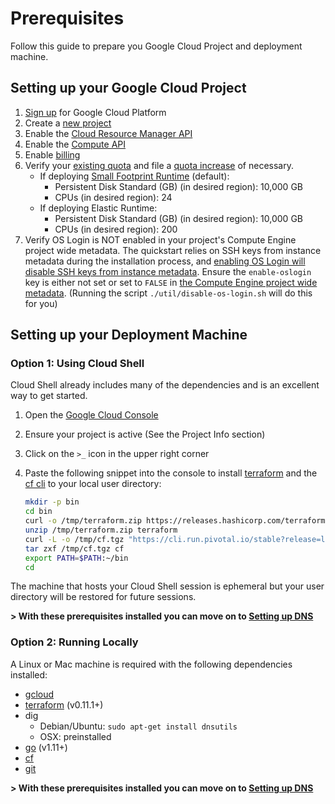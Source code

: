 # Prerequisites

Follow this guide to prepare you Google Cloud Project and deployment machine.

## Setting up your Google Cloud Project

1. [Sign up](https://cloud.google.com/compute/docs/signup) for Google Cloud Platform
1. Create a [new project](https://console.cloud.google.com/iam-admin/projects)
1. Enable the [Cloud Resource Manager API](https://console.cloud.google.com/apis/api/cloudresourcemanager.googleapis.com/overview)
1. Enable the [Compute API](https://console.cloud.google.com/apis/api/compute.googleapis.com/overview)
1. Enable [billing](https://support.google.com/cloud/answer/6293499?hl=en#enable-billing)
1. Verify your [existing quota](https://console.cloud.google.com/iam-admin/quotas) and file a [quota increase](https://cloud.google.com/compute/quotas) of necessary.
   - If deploying [Small Footprint Runtime](https://docs.pivotal.io/pivotalcf/1-12/customizing/small-footprint.html) (default):
     - Persistent Disk Standard (GB) (in desired region): 10,000 GB
     - CPUs (in desired region): 24
   - If deploying Elastic Runtime:
     - Persistent Disk Standard (GB) (in desired region): 10,000 GB
     - CPUs (in desired region): 200
1. Verify OS Login is NOT enabled in your project's Compute Engine project wide metadata. The quickstart relies on SSH keys from instance metadata during the installation process, and [enabling OS Login will disable SSH keys from instance metadata](https://cloud.google.com/compute/docs/instances/managing-instance-access#enable_oslogin). Ensure the `enable-oslogin` key is either not set or set to `FALSE` in [the Compute Engine project wide metadata](https://pantheon.corp.google.com/compute/metadata). (Running the script `./util/disable-os-login.sh` will do this for you)

## Setting up your Deployment Machine

### Option 1: Using Cloud Shell

Cloud Shell already includes many of the dependencies and is an excellent way to get started.

1. Open the [Google Cloud Console](https://console.cloud.google.com)
1. Ensure your project is active (See the Project Info section)
1. Click on the `>_` icon in the upper right corner
1. Paste the following snippet into the console to install [terraform](https://www.terraform.io) and the [cf cli](https://github.com/cloudfoundry/cli) to your local user directory:

   ```bash
   mkdir -p bin
   cd bin
   curl -o /tmp/terraform.zip https://releases.hashicorp.com/terraform/0.11.1/terraform_0.11.1_linux_amd64.zip
   unzip /tmp/terraform.zip terraform
   curl -L -o /tmp/cf.tgz "https://cli.run.pivotal.io/stable?release=linux64-binary&source=github"
   tar zxf /tmp/cf.tgz cf
   export PATH=$PATH:~/bin
   cd

   ```

The machine that hosts your Cloud Shell session is ephemeral but your user directory will be restored for future sessions.


**> With these prerequisites installed you can move on to [Setting up DNS](./dns.md)**

### Option 2: Running Locally

A Linux or Mac machine is required with the following dependencies installed:

- [gcloud](https://cloud.google.com/sdk/downloads)
- [terraform](https://www.terraform.io/downloads.html) (v0.11.1+)
- dig
  - Debian/Ubuntu: `sudo apt-get install dnsutils`
  - OSX: preinstalled
- [go](https://golang.org/doc/install) (v1.11+)
- [cf](https://github.com/cloudfoundry/cli#installers-and-compressed-binaries)
- [git](https://git-scm.com/downloads)

**> With these prerequisites installed you can move on to [Setting up DNS](./dns.md)**
